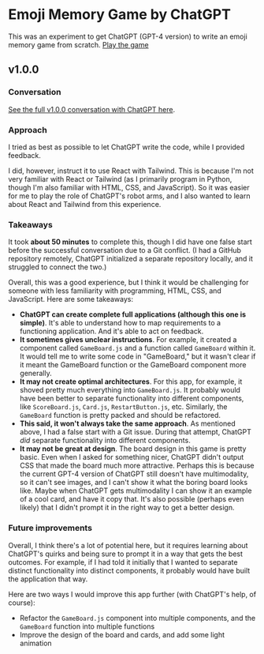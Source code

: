 # Emoji Memory Game by ChatGPT

This was an experiment to get ChatGPT (GPT-4 version) to write an emoji memory game from scratch. [Play the game](https://www.simonsmith.ca/emoji-memory-game/)

## v1.0.0

### Conversation

[See the full v1.0.0 conversation with ChatGPT here](https://chat.openai.com/share/2c634dcb-0047-4d4b-99e8-baa70dee2ee7).

### Approach

I tried as best as possible to let ChatGPT write the code, while I provided feedback. 

I did, however, instruct it to use React with Tailwind. This is because I'm not very familiar with React or Tailwind (as I primarily program in Python, though I'm also familiar with HTML, CSS, and JavaScript). So it was easier for me to play the role of ChatGPT's robot arms, and I also wanted to learn about React and Tailwind from this experience.

### Takeaways

It took **about 50 minutes** to complete this, though I did have one false start before the successful conversation due to a Git conflict. (I had a GitHub repository remotely, ChatGPT initialized a separate repository locally, and it struggled to connect the two.)

Overall, this was a good experience, but I think it would be challenging for someone with less familiarity with programming, HTML, CSS, and JavaScript. Here are some takeaways:

* **ChatGPT can create complete full applications (although this one is simple)**. It's able to understand how to map requirements to a functioning application. And it's able to act on feedback.
* **It sometimes gives unclear instructions**. For example, it created a component called `GameBoard.js` and a function called `GameBoard` within it. It would tell me to write some code in "GameBoard," but it wasn't clear if it meant the GameBoard function or the GameBoard component more generally.
* **It may not create optimal architectures**. For this app, for example, it shoved pretty much everything into `GameBoard.js`. It probably would have been better to separate functionality into different components, like `ScoreBoard.js`, `Card.js`, `RestartButton.js`, etc. Similarly, the `GameBoard` function is pretty packed and should be refactored.
* **This said, it won't always take the same approach**. As mentioned above, I had a false start with a Git issue. During that attempt, ChatGPT _did_  separate functionality into different components.
* **It may not be great at design**. The board design in this game is pretty basic. Even when I asked for something nicer, ChatGPT didn't output CSS that made the board much more attractive. Perhaps this is because the current GPT-4 version of ChatGPT still doesn't have multimodality, so it can't see images, and I can't show it what the boring board looks like. Maybe when ChatGPT gets multimodality I can show it an example of a cool card, and have it copy that. It's also possible (perhaps even likely) that I didn't prompt it in the right way to get a better design.

### Future improvements

Overall, I think there's a lot of potential here, but it requires learning about ChatGPT's quirks and being sure to prompt it in a way that gets the best outcomes. For example, if I had told it initially that I wanted to separate distinct functionality into distinct components, it probably would have built the application that way.

Here are two ways I would improve this app further (with ChatGPT's help, of course):

* Refactor the `GameBoard.js` component into multiple components, and the `GameBoard` function into multiple functions
* Improve the design of the board and cards, and add some light animation


